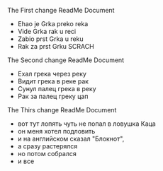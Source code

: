 The First change ReadMe Document
- Ehao je Grka preko reka
- Vide Grka rak u reci
- Zabio prst Grka u reku
- Rak za prst Grku SCRACH


The Second change ReadMe Document
- Ехал грека через реку
- Видит грека в реке рак
- Сунул палец грека в реку
- Рак за палец греку цап


The Thirs change ReadMe Document

- вот тут лопять чуть не попал в ловушка Каца
- он меня хотел подловить
- и на английском сказал "Блокнот",
- а сразу растерялся
- но потом собрался
- и все